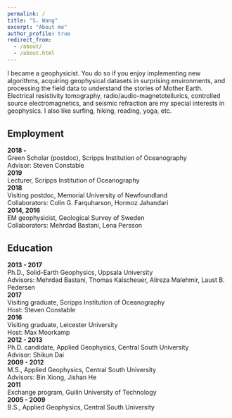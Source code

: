 ```yaml
---
permalink: /
title: "S. Wang"
excerpt: "About me"
author_profile: true
redirect_from: 
  - /about/
  - /about.html
---
```


I became a geophysicist. You do so if you enjoy implementing new algorithms, acquiring geophysical datasets in surprising environments, and processing the field data to understand the stories of Mother Earth. Electrical resistivity tomography, radio/audio-magnetotellurics, controlled source electromagnetics, and seismic refraction are my special interests in geophysics. I also like surfing, hiking, reading, yoga, etc.

<br> <b> <span style="font-size:150%"> Employment </span> </b> <br> 
<br> <b>2018 -</b> 
<br> Green Scholar (postdoc), Scripps Institution of Oceanography
<br> Advisor: Steven Constable
<br> <b>2019</b> 
<br> Lecturer, Scripps Institution of Oceanography
<br> <b>2018</b> 
<br> Visiting postdoc, Memorial University of Newfoundland
<br> Collaborators: Colin G. Farquharson, Hormoz Jahandari
<br> <b>2014, 2016</b> 
<br> EM geophysicist, Geological Survey of Sweden
<br> Collaborators: Mehrdad Bastani, Lena Persson

<br> <b> <span style="font-size:150%"> Education </span> </b> <br>
<br> <b>2013 - 2017</b> 
<br> Ph.D., Solid-Earth Geophysics, Uppsala University
<br> Advisors: Mehrdad Bastani, Thomas Kalscheuer, Alireza Malehmir, Laust B. Pedersen
<br> <b>2017</b> 
<br> Visiting graduate, Scripps Institution of Oceanography
<br> Host: Steven Constable
<br> <b>2016</b> 
<br> Visiting graduate, Leicester University
<br> Host: Max Moorkamp
<br> <b>2012 - 2013</b> 
<br> Ph.D. candidate, Applied Geophysics, Central South University
<br> Advisor: Shikun Dai
<br> <b>2009 - 2012</b> 
<br> M.S., Applied Geophysics, Central South University
<br> Advisors: Bin Xiong, Jishan He
<br> <b>2011</b> 
<br> Exchange program, Guilin University of Technology
<br> <b>2005 - 2009</b> 
<br> B.S., Applied Geophysics, Central South University
